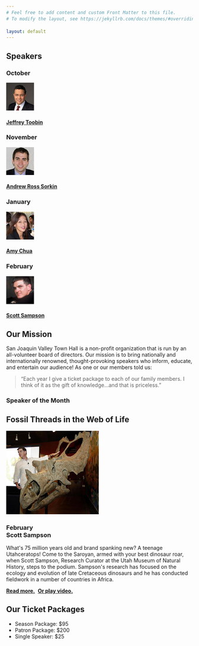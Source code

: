 ```yaml
---
# Feel free to add content and custom Front Matter to this file.
# To modify the layout, see https://jekyllrb.com/docs/themes/#overriding-theme-defaults

layout: default
---
```


<section class="row">
    <article class= 'col-4'>
        <section class='calender'>
            <h2 id="speakers"> Speakers</h2>
            <h3>October</h3>
            <a href="#">
                <img src="assets/images/toobin75.jpg" alt="Jeffrey Toobin photo">
                <h4>Jeffrey Toobin</h4>
            </a>
            <h3>November</h3>
            <a href="#">
                <img src="assets/images/sorkin75.jpg" alt="Andrew Ross Sorkin photo">
                <h4>Andrew Ross Sorkin</h4>
            </a>
            <h3>January</h3>
            <a href="#">
                <img src="assets/images/chua75.jpg" alt="Amy Chua photo">
                <h4>Amy Chua</h4>
            </a>
            <h3>February</h3>
            <a href="#">
                <img src="assets/images/sampson75.jpg" alt="Scott Sampson">
                <h4>Scott Sampson</h4>
            </a>
        </section>
    </article>
    <article class= 'col-8'>
        <h2>Our Mission</h2>
        <p>San Joaquin Valley Town Hall is a non-profit organization that is run by an all-volunteer board of directors. Our mission is to bring nationally and internationally renowned, thought-provoking speakers who inform, educate, and entertain our audience! As one or our members told us:</p>
        <blockquote>&ldquo;Each year I give a ticket package to each of our family members. I think of it as the gift of knowledge...and that is priceless.&rdquo;</blockquote>
        <h1>Speaker of the Month</h1>
        <article class="monthly">
            <h2>Fossil Threads in the Web of Life</h2>
            <img src="assets/images/sampson_dinosaur.jpg" alt="Scott Sampson with Dinosaur">
            <h3>February<br>Scott Sampson</h3>
            <p>What's 75 million years old and brand spanking new? A teenage Utahceratops! Come to the Saroyan, armed with your best dinosaur roar, when Scott Sampson, Research Curator at the Utah Museum of Natural History, steps to the podium. Sampson's research has focused on the ecology and evolution of late Cretaceous dinosaurs and he has conducted fieldwork in a number of countries in Africa.</p>
            <p><a href="speakers/sampson.html"><b>Read more.</b></a>&nbsp;
                <a href="#" target="_blank"><b>Or play video.</b></a>
            </p>
        </article>
        <h2>Our Ticket Packages</h2>
        <ul>
            <li>Season Package: $95</li>
            <li>Patron Package: $200</li>
            <li>Single Speaker: $25</li>
        </ul>
    </article>

</section>
